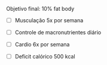 Objetivo final: 10% fat body

- [ ] Musculação 5x por semana

- [ ] Controle de macronutrientes diário

- [ ] Cardio 6x por semana

- [ ] Deficit calórico 500 kcal